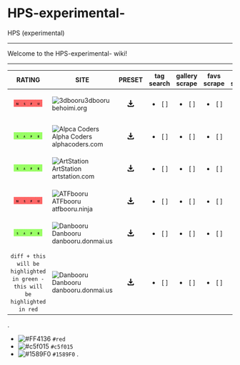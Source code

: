 # HPS-experimental-
HPS (experimental)
***
Welcome to the HPS-experimental- wiki!

***
| RATING | SITE | PRESET | tag search | gallery scrape | favs scrape | pools scrape | pfind | iqdb | md5 |
|:---:|---|:---:|:---:|:---:|:---:|:---:|:---:|:---:|:---:|
|![nsfw](https://github.com/MsgLosers/HPS-experimental-/blob/master/.github/content/nsfw.jpg)| <img src="http://behoimi.org/favicon.ico" width="16" height="16" alt="3dbooru">3dbooru behoimi.org | [![download](https://github.com/MsgLosers/HPS-experimental-/blob/master/.github/content/download.jpg)](https://github.com/CuddleBear92/Hydrus-Presets-and-Scripts/blob/master/Download%20System/All-in-Ones/Single-Sites/easy-import-3dbooru(behoimi.org)-2018.09.20.png) | <ul><li>[ ] </li></ul> | <ul><li>[ ] </li></ul> | <ul><li>[ ] </li></ul> | <ul><li>[x] </li></ul> | <ul><li>[ ] </li></ul> | <ul><li>[ ] </li></ul> | <ul><li>[ ] </li></ul> |
|   |   |   |   |   |   |   |   |   |   |
|![safe](https://github.com/MsgLosers/HPS-experimental-/blob/master/.github/content/safe.jpg)| <img src="https://static.alphacoders.com/icons/favicon.ico" width="16" height="16" alt="Alpca Coders">Alpha Coders alphacoders.com | [![download](https://github.com/MsgLosers/HPS-experimental-/blob/master/.github/content/download.jpg)](https://github.com/CuddleBear92/Hydrus-Presets-and-Scripts/blob/master/Download%20System/All-in-Ones/Single-Sites/easy-import-alphacoders.com-2018.09.30.png) | <ul><li>[ ] </li></ul> | <ul><li>[ ] </li></ul> | <ul><li>[ ] </li></ul> | <ul><li>[ ] </li></ul> | <ul><li>[ ] </li></ul> | <ul><li>[ ] </li></ul> | <ul><li>[ ] </li></ul> |
|   |   |   |   |   |   |   |   |   |   |
|![safe](https://github.com/MsgLosers/HPS-experimental-/blob/master/.github/content/safe.jpg)| <img src="https://www.artstation.com/assets/favicon-db976fe93adda30eb1362f4dc4d5269f.ico" width="16" height="16" alt="ArtStation">ArtStation artstation.com | [![download](https://github.com/MsgLosers/HPS-experimental-/blob/master/.github/content/download.jpg)](https://github.com/CuddleBear92/Hydrus-Presets-and-Scripts/blob/master/Download%20System/All-in-Ones/Single-Sites/easy-import-artstation-artist-lookup-2018.09.20.png) | <ul><li>[ ] </li></ul> | <ul><li>[ ] </li></ul> | <ul><li>[ ] </li></ul> | <ul><li>[ ] </li></ul> | <ul><li>[ ] </li></ul> | <ul><li>[ ] </li></ul> | <ul><li>[ ] </li></ul> |
|   |   |   |   |   |   |   |   |   |   |
|![nsfw](https://github.com/MsgLosers/HPS-experimental-/blob/master/.github/content/nsfw.jpg)| <img src="https://atfbooru.ninja/favicon.ico" width="16" height="16" alt="ATFbooru">ATFbooru atfbooru.ninja | [![download](https://github.com/MsgLosers/HPS-experimental-/blob/master/.github/content/download.jpg)](https://github.com/CuddleBear92/Hydrus-Presets-and-Scripts/blob/master/Download%20System/All-in-Ones/Single-Sites/easy-import-atfbooru.ninja-search-2018.09.20.png) | <ul><li>[ ] </li></ul> | <ul><li>[ ] </li></ul> | <ul><li>[ ] </li></ul> | <ul><li>[ ] </li></ul> | <ul><li>[ ] </li></ul> | <ul><li>[ ] </li></ul> | <ul><li>[ ] </li></ul> |
|   |   |   |   |   |   |   |   |   |   |
|![safe](https://github.com/MsgLosers/HPS-experimental-/blob/master/.github/content/safe.jpg)| <img src="https://danbooru.donmai.us/favicon.ico" width="16" height="16" alt="Danbooru">Danbooru danbooru.donmai.us | [![download](https://github.com/MsgLosers/HPS-experimental-/blob/master/.github/content/download.jpg)](https://github.com/CuddleBear92/Hydrus-Presets-and-Scripts/blob/master/Download%20System/All-in-Ones/Single-Sites/easy-import-danbooru-tag-search-2018.09.20.png) | <ul><li>[ ] </li></ul> | <ul><li>[ ] </li></ul> | <ul><li>[ ] </li></ul> | <ul><li>[ ] </li></ul> | <ul><li>[ ] </li></ul> | <ul><li>[ ] </li></ul> | <ul><li>[ ] </li></ul> |
|   |   |   |   |   |   |   |   |   |   |
|```diff + this will be highlighted in green - this will be highlighted in red```| <img src="https://danbooru.donmai.us/favicon.ico" width="16" height="16" alt="Danbooru">Danbooru danbooru.donmai.us | [![download](https://github.com/MsgLosers/HPS-experimental-/blob/master/.github/content/download.jpg)](https://github.com/CuddleBear92/Hydrus-Presets-and-Scripts/blob/master/Download%20System/All-in-Ones/Single-Sites/easy-import-danbooru-tag-search-2018.09.20.png) | <ul><li>[ ] </li></ul> | <ul><li>[ ] </li></ul> | <ul><li>[ ] </li></ul> | <ul><li>[ ] </li></ul> | <ul><li>[ ] </li></ul> | <ul><li>[ ] </li></ul> | <ul><li>[ ] </li></ul> |

.
- ![#FF4136](https://placehold.it/8x16/f03c15/000000?text=+) `#red`
- ![#c5f015](https://placehold.it/8x16/c5f015/000000?text=+) `#c5f015`
- ![#1589F0](https://placehold.it/8x16/1589F0/000000?text=+) `#1589F0`
.
